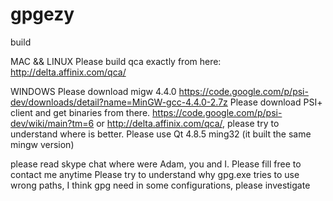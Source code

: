 gpgezy
======

build

MAC && LINUX
Please build qca exactly from here: http://delta.affinix.com/qca/

WINDOWS
Please download migw 4.4.0  https://code.google.com/p/psi-dev/downloads/detail?name=MinGW-gcc-4.4.0-2.7z
Please download PSI+ client and get binaries from there. https://code.google.com/p/psi-dev/wiki/main?tm=6 
or http://delta.affinix.com/qca/, please try to understand where is better.
Please use Qt 4.8.5 ming32 (it built the same  mingw version)

please read skype chat where were Adam, you and I.
Please fill free to contact me anytime
Please try to understand why gpg.exe tries to use wrong paths, I think gpg need in some configurations, please investigate
